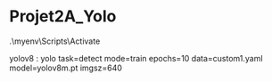 # Projet2A_Yolo

.\myenv\Scripts\Activate

yolov8 :
yolo task=detect mode=train epochs=10 data=custom1.yaml model=yolov8m.pt imgsz=640
